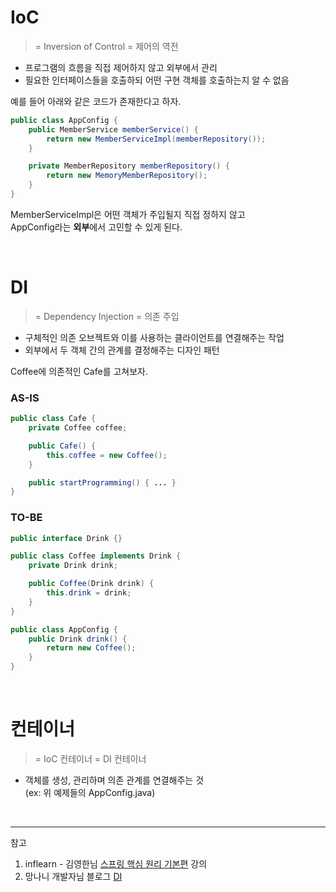 # IoC

> = Inversion of Control = 제어의 역전

- 프로그램의 흐름을 직접 제어하지 않고 외부에서 관리
- 필요한 인터페이스들을 호출하되 어떤 구현 객체를 호출하는지 알 수 없음

예를 들어 아래와 같은 코드가 존재한다고 하자.

```java
public class AppConfig {
    public MemberService memberService() {
        return new MemberServiceImpl(memberRepository());
    }

    private MemberRepository memberRepository() {
        return new MemoryMemberRepository();
    }
}
```

MemberServiceImpl은 어떤 객체가 주입될지 직접 정하지 않고  
AppConfig라는 **외부**에서 고민할 수 있게 된다.

<br>

# DI

> = Dependency Injection = 의존 주입

- 구체적인 의존 오브젝트와 이를 사용하는 클라이언트를 연결해주는 작업
- 외부에서 두 객체 간의 관계를 결정해주는 디자인 패턴

Coffee에 의존적인 Cafe를 고쳐보자.

### AS-IS

```java
public class Cafe {
    private Coffee coffee;

    public Cafe() {
        this.coffee = new Coffee();
    }

    public startProgramming() { ... }
}
```

### TO-BE

```java
public interface Drink {}
```

```java
public class Coffee implements Drink {
    private Drink drink;

    public Coffee(Drink drink) {
        this.drink = drink;
    }
}
```

```java
public class AppConfig {
    public Drink drink() {
        return new Coffee();
    }
}
```

<br>

# 컨테이너

> = IoC 컨테이너 = DI 컨테이너

- 객체를 생성, 관리하며 의존 관계를 연결해주는 것  
  (ex: 위 예제들의 AppConfig.java)

<br>

***
참고

1. inflearn -
   김영한님 [스프링 핵심 원리 기본편](www.inflearn.com/course/%EC%8A%A4%ED%94%84%EB%A7%81-%ED%95%B5%EC%8B%AC-%EC%9B%90%EB%A6%AC-%EA%B8%B0%EB%B3%B8%ED%8E%B8)
   강의
2. 망나니 개발자님 블로그 [DI](https://mangkyu.tistory.com/150)